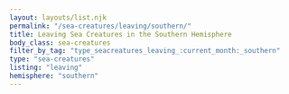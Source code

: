 ```yaml
---
layout: layouts/list.njk
permalink: "/sea-creatures/leaving/southern/"
title: Leaving Sea Creatures in the Southern Hemisphere
body_class: sea-creatures
filter_by_tag: "type_seacreatures_leaving_:current_month:_southern"
type: "sea-creatures"
listing: "leaving"
hemisphere: "southern"
---
```

